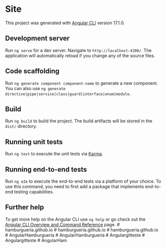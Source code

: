 # Site

This project was generated with [Angular CLI](https://github.com/angular/angular-cli) version 17.1.0.

## Development server

Run `ng serve` for a dev server. Navigate to `http://localhost:4200/`. The application will automatically reload if you change any of the source files.

## Code scaffolding

Run `ng generate component component-name` to generate a new component. You can also use `ng generate directive|pipe|service|class|guard|interface|enum|module`.

## Build

Run `ng build` to build the project. The build artifacts will be stored in the `dist/` directory.

## Running unit tests

Run `ng test` to execute the unit tests via [Karma](https://karma-runner.github.io).

## Running end-to-end tests

Run `ng e2e` to execute the end-to-end tests via a platform of your choice. To use this command, you need to first add a package that implements end-to-end testing capabilities.

## Further help

To get more help on the Angular CLI use `ng help` or go check out the [Angular CLI Overview and Command Reference](https://angular.io/cli) page.
#   h a m b u r g u e r i a . g i t h u b . i o  
 #   h a m b u r g u e r i a . g i t h u b . i o  
 # hamburgueria.github.io
#   A n g u l a r H a m b u r g u e r i a  
 #   A n g u l a r H a m b u r g u e r i a  
 #   A n g u l a r g i t t e s t e  
 #   A n g u l a r g i t t e s t e  
 #   A n g u l a r H a m  
 